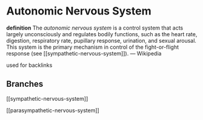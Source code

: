 # Autonomic Nervous System

**definition** The _autonomic nervous system_ is a control system that acts largely unconsciously and regulates bodily functions, such as the heart rate, digestion, respiratory rate, pupillary response, urination, and sexual arousal. This system is the primary mechanism in control of the fight-or-flight response (see [[sympathetic-nervous-system]]). &mdash; Wikipedia

used for backlinks

## Branches

[[sympathetic-nervous-system]]

[[parasympathetic-nervous-system]]
